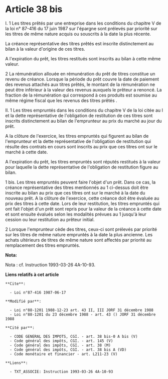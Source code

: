# Article 38 bis

I. 1 Les titres prêtés par une entreprise dans les conditions du chapitre V de la loi n° 87-416 du 17 juin 1987 sur l'épargne
sont prélevés par priorité sur les titres de même nature acquis ou souscrits à la date la plus récente.

La créance représentative des titres prêtés est inscrite distinctement au bilan à la valeur d'origine de ces titres.

A l'expiration du prêt, les titres restitués sont inscrits au bilan à cette même valeur.

2 La rémunération allouée en rémunération du prêt de titres constitue un revenu de créance. Lorsque la période du prêt couvre
la date de paiement des revenus attachés aux titres prêtés, le montant de la rémunération ne peut être inférieur à la valeur
des revenus auxquels le prêteur a renoncé. La fraction de la rémunération qui correspond à ces produits est soumise au même
régime fiscal que les revenus des titres prêtés .

II. 1 Les titres empruntés dans les conditions du chapitre V de la loi citée au I et la dette représentative de l'obligation
de restitution de ces titres sont inscrits distinctement au bilan de l'emprunteur au prix du marché au jour du prêt.

A la clôture de l'exercice, les titres empruntés qui figurent au bilan de l'emprunteur et la dette représentative de
l'obligation de restitution qui résulte des contrats en cours sont inscrits au prix que ces titres ont sur le marché à cette
date.

A l'expiration du prêt, les titres empruntés sont réputés restitués à la valeur pour laquelle la dette représentative de
l'obligation de restitution figure au bilan.

1 bis. Les titres empruntés peuvent faire l'objet d'un prêt. Dans ce cas, la créance représentative des titres mentionnés au
1 ci-dessus doit être inscrite au bilan au prix que ces titres ont sur le marché à la date du nouveau prêt. A la clôture de
l'exercice, cette créance doit être évaluée au prix des titres à cette date. Lors de leur restitution, les titres empruntés
qui ont fait l'objet d'un prêt sont repris pour la valeur de la créance à cette date et sont ensuite évalués selon les
modalités prévues au 1 jusqu'à leur cession ou leur restitution au prêteur initial. 

2 Lorsque l'emprunteur cède des titres, ceux-ci sont prélevés par priorité sur les titres de même nature empruntés à la date
la plus ancienne. Les achats ultérieurs de titres de même nature sont affectés par priorité au remplacement des titres
empruntés.

**Nota:**

Nota : cf. Instruction 1993-03-26 4A-10-93.

**Liens relatifs à cet article**

	**Cite**:

	  - Loi n°87-416 1987-06-17

	**Modifié par**:

	  - Loi n°88-1201 1988-12-23 art. 43 II, III JORF 31 décembre 1988
	  - Loi n°88-1201 du 23 décembre 1988 - art. 43 () JORF 31 décembre 1988

	**Cité par**:

	  - CODE GENERAL DES IMPOTS, CGI. - art. 38 bis-0 A bis (V)
	  - Code général des impôts, CGI. - art. 145 (V)
	  - Code général des impôts, CGI. - art. 38 (M)
	  - Code général des impôts, CGI. - art. 38 bis A (VD)
	  - Code monétaire et financier - art. L211-23 (V)

	**Liens**:

	  - TXT_ASSOCIE: Instruction 1993-03-26 4A-10-93
